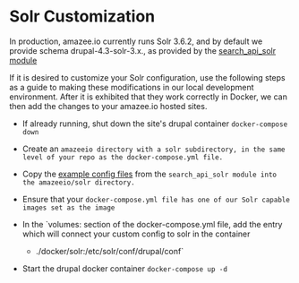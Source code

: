 # Solr Customization

In production, amazee.io currently runs Solr 3.6.2, and by default we provide schema drupal-4.3-solr-3.x., as provided by the [search\_api\_solr module](http://dgo.to/search_api_solr)

If it is desired to customize your Solr configuration, use the following steps as a guide to making these modifications in our local development environment. After it is exhibited that they work correctly in Docker, we can then add the changes to your amazee.io hosted sites.

* If already running, shut down the site's drupal container 
  `docker-compose down`
* Create an `amazeeio directory with a solr subdirectory, in the same level of your repo as the docker-compose.yml file.`

* Copy the [example config files](http://cgit.drupalcode.org/search_api_solr/tree/solr-conf/3.x) from the `search_api_solr module into the amazeeio/solr directory.`

* Ensure that your `docker-compose.yml file has one of our Solr capable images set as the image`


* In the `volumes: section of the docker-compose.yml file, add the entry which will connect your custom config to solr in the container
  - ./docker/solr:/etc/solr/conf/drupal/conf`

* Start the drupal docker container `docker-compose up -d`


